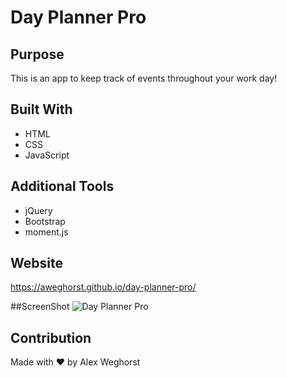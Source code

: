 # Day Planner Pro
## Purpose
This is an app to keep track of events throughout your work day!

## Built With
* HTML
* CSS
* JavaScript

## Additional Tools
* jQuery
* Bootstrap
* moment.js

## Website
https://aweghorst.github.io/day-planner-pro/


##ScreenShot
![Day Planner Pro](https://user-images.githubusercontent.com/80176140/116005203-839d4b80-a5cb-11eb-9320-33fc5de1c34e.png)




## Contribution
Made with ❤️ by Alex Weghorst
